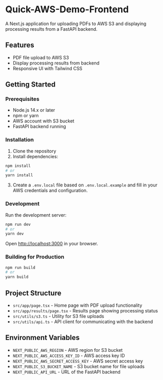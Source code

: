 # Quick-AWS-Demo-Frontend

A Next.js application for uploading PDFs to AWS S3 and displaying processing results from a FastAPI backend.

## Features

- PDF file upload to AWS S3
- Display processing results from backend
- Responsive UI with Tailwind CSS

## Getting Started

### Prerequisites

- Node.js 14.x or later
- npm or yarn
- AWS account with S3 bucket
- FastAPI backend running

### Installation

1. Clone the repository
2. Install dependencies:

```bash
npm install
# or
yarn install
```

3. Create a `.env.local` file based on `.env.local.example` and fill in your AWS credentials and configuration.

### Development

Run the development server:

```bash
npm run dev
# or
yarn dev
```

Open [http://localhost:3000](http://localhost:3000) in your browser.

### Building for Production

```bash
npm run build
# or
yarn build
```

## Project Structure

- `src/app/page.tsx` - Home page with PDF upload functionality
- `src/app/results/page.tsx` - Results page showing processing status
- `src/utils/s3.ts` - Utility for S3 file uploads
- `src/utils/api.ts` - API client for communicating with the backend

## Environment Variables

- `NEXT_PUBLIC_AWS_REGION` - AWS region for S3 bucket
- `NEXT_PUBLIC_AWS_ACCESS_KEY_ID` - AWS access key ID
- `NEXT_PUBLIC_AWS_SECRET_ACCESS_KEY` - AWS secret access key
- `NEXT_PUBLIC_S3_BUCKET_NAME` - S3 bucket name for file uploads
- `NEXT_PUBLIC_API_URL` - URL of the FastAPI backend